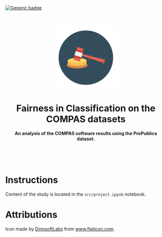 [![Generic badge](https://img.shields.io/badge/license-Unlicense-green.svg)](https://shields.io/)

<div align="center">
	<br>
	<br>
	<img src="misc/icon.svg" width="200" height="200">
    <h1>Fairness in Classification on the COMPAS datasets</h1>
	<p>
    <b>An analysis of the COMPAS software results using the ProPublica dataset.</b>
	</p>
	<br>
	<br>
	<br>
</div>

# Instructions

Content of the study is located in the `src/project.ipynb` notebook.

# Attributions

<div>Icon made by <a href="https://www.flaticon.com/authors/dinosoftlabs" title="DinosoftLabs">DinosoftLabs</a> from <a href="https://www.flaticon.com/" title="Flaticon">www.flaticon.com</a>.</div>
